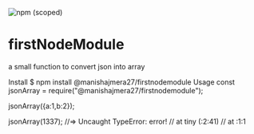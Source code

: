![npm (scoped)](https://img.shields.io/npm/v/2.svg)

# firstNodeModule
a small function to convert json into array

Install
$ npm install @manishajmera27/firstnodemodule
Usage
const jsonArray = require("@manishajmera27/firstnodemodule");

jsonArray({a:1,b:2});

jsonArray(1337);
//=> Uncaught TypeError: error!
//    at tiny (<anonymous>:2:41)
//    at <anonymous>:1:1


